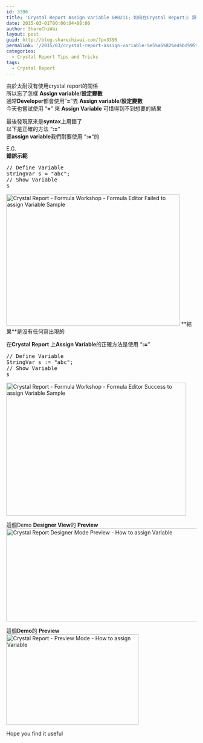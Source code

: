 ```yaml
---
id: 3396
title: 'Crystal Report Assign Variable &#8211; 如何在Crystal Report上 設定變數'
date: 2015-03-01T00:00:04+08:00
author: ShareChiWai
layout: post
guid: http://blog.sharechiwai.com/?p=3396
permalink: '/2015/03/crystal-report-assign-variable-%e5%a6%82%e4%bd%95%e5%9c%a8crystal-report%e4%b8%8a-%e8%a8%ad%e5%ae%9a%e8%ae%8a%e6%95%b8/'
categories:
  - Crystal Report Tips and Tricks
tags:
  - Crystal Report
---
```

由於太耐沒有使用crystal report的關係  
所以忘了怎樣 **Assign variable**/**設定變數**  
通常**Developer**都會使用&#8221;**=**&#8220;去 **Assign variable**/**設定變數**  
今天也嘗試使用 &#8220;**=**&#8221; 來 **Assign Variable** 可惜得到不到想要的結果

最後發現原來是**syntax**上用錯了  
以下是正確的方法 &#8220;**:=**&#8221;  
要**assign variable**我們耐要使用 &#8220;**:=**&#8220;的

E.G.  
**錯誤示範**

<pre>// Define Variable
StringVar s = "abc";
// Show Variable
s
</pre>

<img class="alignnone" src="https://i0.wp.com/farm9.static.flickr.com/8571/16526846020_9c46957d8a_z.jpg?resize=459%2C349" alt="Crystal Report - Formula Workshop - Formula Editor Failed to assign Variable Sample" width="459" height="349" data-recalc-dims="1" />  
**結果**是沒有任何寫出現的

在**Crystal Report** 上**Assign Variable**的正確方法是使用 &#8220;**:=**&#8221;

<pre>// Define Variable
StringVar s := "abc";
// Show Variable
s
</pre>

<img class="alignnone" src="https://i0.wp.com/farm9.static.flickr.com/8651/16506977947_997b429bbd_z.jpg?resize=476%2C352" alt="Crystal Report - Formula Workshop - Formula Editor Success to assign Variable Sample" width="476" height="352" data-recalc-dims="1" /> 

這個Demo **Designer View**的 **Preview**  
<img class="alignnone" src="https://i0.wp.com/farm9.static.flickr.com/8562/16712979531_78eed9e3f4_z.jpg?resize=600%2C246" alt="Crystal Report Designer Mode Preview - How to assign Variable" width="600" height="246" data-recalc-dims="1" /> 

這個**Demo**的 **Preview**  
<img class="alignnone" src="https://i1.wp.com/farm9.static.flickr.com/8590/16713200702_04cc3b3488_z.jpg?resize=350%2C240" alt="Crystal Report - Preview Mode - How to assign Variable" width="350" height="240" data-recalc-dims="1" /> 

Hope you find it useful